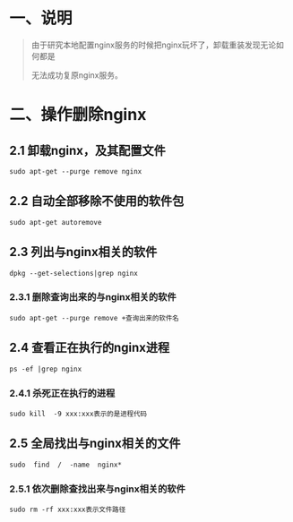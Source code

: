 # 一、说明

> 由于研究本地配置nginx服务的时候把nginx玩坏了，卸载重装发现无论如何都是
>
> 无法成功复原nginx服务。

# 二、操作删除nginx

## 2.1 卸载nginx，及其配置文件

```shell
sudo apt-get --purge remove nginx
```

## 2.2 自动全部移除不使用的软件包

```shell
sudo apt-get autoremove
```

## 2.3 列出与nginx相关的软件

```shell
dpkg --get-selections|grep nginx
```

### 2.3.1 删除查询出来的与nginx相关的软件

```shell
sudo apt-get --purge remove +查询出来的软件名
```

## 2.4 查看正在执行的nginx进程

```shell
ps -ef |grep nginx
```

### 2.4.1 杀死正在执行的进程

```shell
sudo kill  -9 xxx:xxx表示的是进程代码
```

## 2.5 全局找出与nginx相关的文件

```shell
sudo  find  /  -name  nginx*
```

### 2.5.1 依次删除查找出来与nginx相关的软件

```shell
sudo rm -rf xxx:xxx表示文件路径
```































